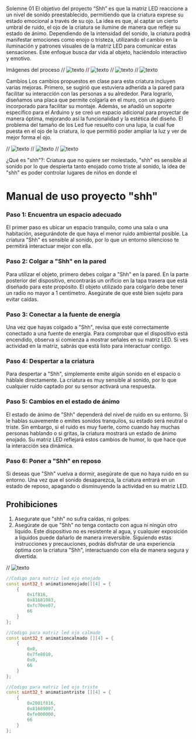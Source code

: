 Solemne 01
El objetivo del proyecto “Shh” es que la matriz LED reaccione a un nivel de sonido preestablecido, permitiendo que la criatura exprese su estado emocional a través de su ojo. La idea es que, al captar un cierto umbral de ruido, el ojo de la criatura se ilumine de manera que refleje su estado de ánimo. Dependiendo de la intensidad del sonido, la criatura podrá manifestar emociones como enojo o tristeza, utilizando el cambio en la iluminación y patrones visuales de la matriz LED para comunicar estas sensaciones. Este enfoque busca dar vida al objeto, haciéndolo interactivo y emotivo.

Imágenes del proceso
// ![texto](./procesoshh.jpg)
// ![texto](./imagenseis.jpg)
// ![texto](./imagendos.jpg)
// ![texto](./imagensiete.jpg)

Cambios 
Los cambios propuestos en clase para esta criatura incluyen varias mejoras. Primero, se sugirió que estuviera adherida a la pared para facilitar su interacción con las personas a su alrededor. Para lograrlo, diseñamos una placa que permite colgarla en el muro, con un agujero incorporado para facilitar su montaje. Además, se añadió un soporte específico para el Arduino y se creó un espacio adicional para proyectar de manera óptima, mejorando así la funcionalidad y la estética del diseño.
El problema del tamaño de los Led fue resuelto con una lupa, la cual fue puesta en el ojo de la criatura, lo que permitió poder ampliar la luz y ver de mejor forma el ojo. 

// ![texto](./imagenueve.jpg)
// ![texto](./imagendiez.jpg)
// ![texto](./imagenonce.jpg)

¿Qué es "shh"?: Criatura que no quiere ser molestado, "shh" es sensible al sonido por lo que despierta tanto enojado como triste al sonido, la idea de "shh" es poder controlar lugares de niños en donde el 
# Manual de uso proyecto "shh"
### Paso 1: Encuentra un espacio adecuado
El primer paso es ubicar un espacio tranquilo, como una sala o una habitación, asegurándote de que haya el menor ruido ambiental posible. La criatura "Shh" es sensible al sonido, por lo que un entorno silencioso te permitirá interactuar mejor con ella.

### Paso 2: Colgar a "Shh" en la pared
Para utilizar el objeto, primero debes colgar a "Shh" en la pared. En la parte posterior del dispositivo, encontrarás un orificio en la tapa trasera que está diseñado para este propósito. El objeto utilizado para colgarlo debe tener un radio no mayor a 1 centímetro. Asegúrate de que esté bien sujeto para evitar caídas.

### Paso 3: Conectar a la fuente de energía
Una vez que hayas colgado a "Shh", revisa que esté correctamente conectado a una fuente de energía. Para comprobar que el dispositivo está encendido, observa si comienza a mostrar señales en su matriz LED. Si ves actividad en la matriz, sabrás que está listo para interactuar contigo.

### Paso 4: Despertar a la criatura
Para despertar a "Shh", simplemente emite algún sonido en el espacio o háblale directamente. La criatura es muy sensible al sonido, por lo que cualquier ruido captado por su sensor activará una respuesta.

 ### Paso 5: Cambios en el estado de ánimo
El estado de ánimo de "Shh" dependerá del nivel de ruido en su entorno. Si le hablas suavemente o emites sonidos tranquilos, su estado será neutral o triste. Sin embargo, si el ruido es muy fuerte, como cuando hay muchas personas hablando o si gritas, la criatura mostrará un estado de ánimo enojado. Su matriz LED reflejará estos cambios de humor, lo que hace que la interacción sea dinámica.

### Paso 6: Poner a "Shh" en reposo
Si deseas que "Shh" vuelva a dormir, asegúrate de que no haya ruido en su entorno. Una vez que el sonido desaparezca, la criatura entrará en un estado de reposo, apagando o disminuyendo la actividad en su matriz LED.

## Prohibiciones 
1. Asegurate que "shh" no sufra caídas, ni golpes.
2.  Asegúrate de que "Shh" no tenga contacto con agua ni ningún otro líquido. Este dispositivo no es resistente al agua, y cualquier exposición a líquidos puede dañarlo de manera irreversible. Siguiendo estas instrucciones y precauciones, podrás disfrutar de una experiencia óptima con la criatura "Shh", interactuando con ella de manera segura y divertida.
   

// ![texto](./aquivaelnombre.jpg)

``` cpp
//Codigo para matriz led ojo enojado
const uint32_t animationenojado[][4] = {
	{
		0x1f816,
		0x81681083,
		0xfc70ee07,
		66
	}
};

```
``` cpp
//Codigo para matriz led ojo calmado
const uint32_t animationcalmado [][4] = {
	{
		0x0,
		0x7fe8010,
		0x0,
		66
	}
};
```
``` cpp
//Codigo para matriz led ojo triste 
const uint32_t animationtriste [][4] = {
	{
		0x2001f816,
		0x81689097,
		0xfe000000,
		66
	}
};

```

